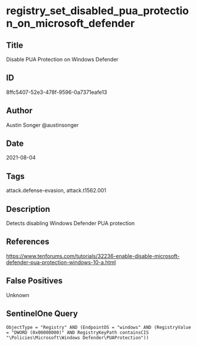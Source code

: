 # registry_set_disabled_pua_protection_on_microsoft_defender

## Title
Disable PUA Protection on Windows Defender

## ID
8ffc5407-52e3-478f-9596-0a7371eafe13

## Author
Austin Songer @austinsonger

## Date
2021-08-04

## Tags
attack.defense-evasion, attack.t1562.001

## Description
Detects disabling Windows Defender PUA protection

## References
https://www.tenforums.com/tutorials/32236-enable-disable-microsoft-defender-pua-protection-windows-10-a.html

## False Positives
Unknown

## SentinelOne Query
```
ObjectType = "Registry" AND (EndpointOS = "windows" AND (RegistryValue = "DWORD (0x00000000)" AND RegistryKeyPath containsCIS "\Policies\Microsoft\Windows Defender\PUAProtection"))

```